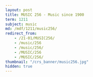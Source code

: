 ```yaml
---
layout: post
title: MUSIC 256 - Music since 1900
term: 1211
subject: music
md: /mdf/1211/music256/
redirect_from:
    - /21-01/MUSIC256/
    - /music/256
    - /music/256/
    - /MUSIC/256
    - /MUSIC/256/
thumbnail: "/crs_banner/music256.jpg"
hidden: true
---
```

